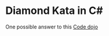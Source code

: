 # Diamond Kata in C#

One possible answer to this [Code dojo](https://github.com/davidwhitney/CodeDojos/tree/master/Diamond%20Kata)

